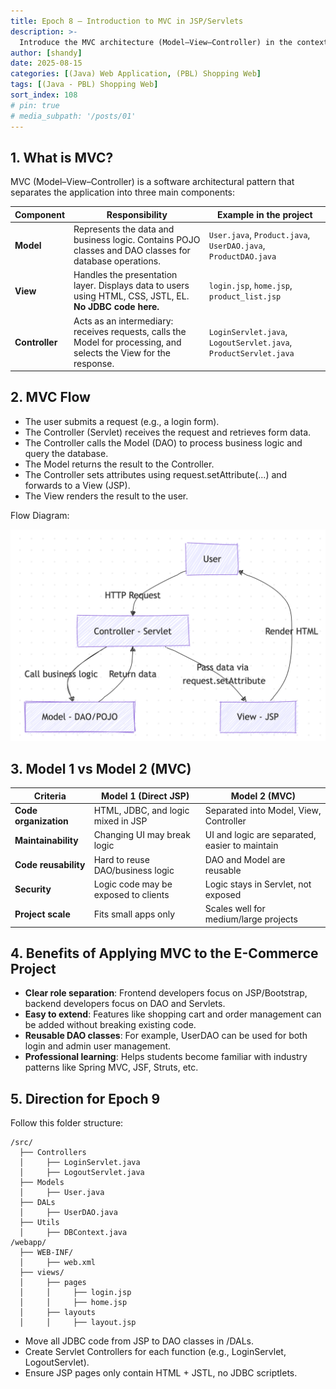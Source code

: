 ```yaml
---
title: Epoch 8 – Introduction to MVC in JSP/Servlets
description: >-
  Introduce the MVC architecture (Model–View–Controller) in the context of JSP/Servlet development. Compare it with Model 1 (direct JSP processing) used in earlier steps. Identify benefits and set the direction for adopting MVC in the E-Commerce web application.
author: [shandy]
date: 2025-08-15
categories: [(Java) Web Application, (PBL) Shopping Web]
tags: [(Java - PBL) Shopping Web]
sort_index: 108
# pin: true
# media_subpath: '/posts/01'
---
```


## 1. What is MVC?

MVC (Model–View–Controller) is a software architectural pattern that separates the application into three main components:

| Component      | Responsibility                                                                                                     | Example in the project                                           |
| -------------- | ------------------------------------------------------------------------------------------------------------------ | ---------------------------------------------------------------- |
| **Model**      | Represents the data and business logic. Contains POJO classes and DAO classes for database operations.             | `User.java`, `Product.java`, `UserDAO.java`, `ProductDAO.java`   |
| **View**       | Handles the presentation layer. Displays data to users using HTML, CSS, JSTL, EL. **No JDBC code here.**           | `login.jsp`, `home.jsp`, `product_list.jsp`                      |
| **Controller** | Acts as an intermediary: receives requests, calls the Model for processing, and selects the View for the response. | `LoginServlet.java`, `LogoutServlet.java`, `ProductServlet.java` |


## 2. MVC Flow

- The user submits a request (e.g., a login form).
- The Controller (Servlet) receives the request and retrieves form data.
- The Controller calls the Model (DAO) to process business logic and query the database.
- The Model returns the result to the Controller.
- The Controller sets attributes using request.setAttribute(...) and forwards to a View (JSP).
- The View renders the result to the user.

Flow Diagram:

![Flow Diagram](/assets/img/2025-08-15-13-02-43.png)

## 3. Model 1 vs Model 2 (MVC)

| Criteria              | Model 1 (Direct JSP)                 | Model 2 (MVC)                                  |
| --------------------- | ------------------------------------ | ---------------------------------------------- |
| **Code organization** | HTML, JDBC, and logic mixed in JSP   | Separated into Model, View, Controller         |
| **Maintainability**   | Changing UI may break logic          | UI and logic are separated, easier to maintain |
| **Code reusability**  | Hard to reuse DAO/business logic     | DAO and Model are reusable                     |
| **Security**          | Logic code may be exposed to clients | Logic stays in Servlet, not exposed            |
| **Project scale**     | Fits small apps only                 | Scales well for medium/large projects          |


## 4. Benefits of Applying MVC to the E-Commerce Project

- **Clear role separation**: Frontend developers focus on JSP/Bootstrap, backend developers focus on DAO and Servlets.
- **Easy to extend**: Features like shopping cart and order management can be added without breaking existing code.
- **Reusable DAO classes**: For example, UserDAO can be used for both login and admin user management.
- **Professional learning**: Helps students become familiar with industry patterns like Spring MVC, JSF, Struts, etc.

## 5. Direction for Epoch 9

Follow this folder structure:

```
/src/
  ├── Controllers
  │     ├── LoginServlet.java
  │     ├── LogoutServlet.java
  ├── Models
  │     ├── User.java
  ├── DALs
  │     ├── UserDAO.java
  ├── Utils
  │     ├── DBContext.java
/webapp/
  ├── WEB-INF/
  │     ├── web.xml
  ├── views/
  │     ├── pages
  │     │     ├── login.jsp
  │     │     ├── home.jsp
  │     ├── layouts
  │     │     ├── layout.jsp
```

- Move all JDBC code from JSP to DAO classes in /DALs.
- Create Servlet Controllers for each function (e.g., LoginServlet, LogoutServlet).
- Ensure JSP pages only contain HTML + JSTL, no JDBC scriptlets.